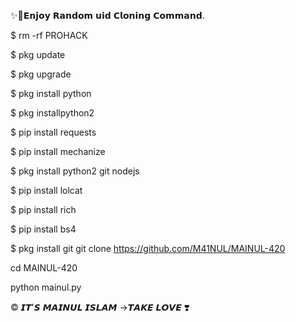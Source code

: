✨💚𝗘𝗻𝗷𝗼𝘆 𝗥𝗮𝗻𝗱𝗼𝗺 𝘂𝗶𝗱 𝗖𝗹𝗼𝗻𝗶𝗻𝗴 𝗖𝗼𝗺𝗺𝗮𝗻𝗱.


$ rm -rf PROHACK

$ pkg update

$ pkg upgrade

$ pkg install python

$  pkg installpython2

$ pip install requests

$ pip install mechanize

$ pkg install python2 git nodejs

$ pip install lolcat

$ pip install rich

$ pip install bs4

$ pkg install git
 git clone https://github.com/M41NUL/MAINUL-420

cd MAINUL-420

python mainul.py


©️ 𝙄𝙏'𝙎 𝙈𝘼𝙄𝙉𝙐𝙇 𝙄𝙎𝙇𝘼𝙈 →𝙏𝘼𝙆𝙀 𝙇𝙊𝙑𝙀 ❣️

